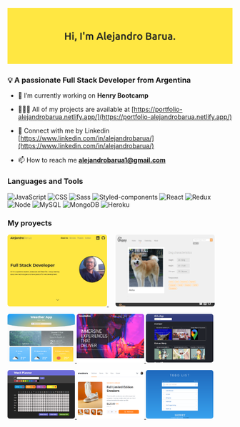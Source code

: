 ![Header](./github-header.png?raw=true)

### 💡 A passionate Full Stack Developer from Argentina

- 🔭 I’m currently working on **Henry Bootcamp**

- 🧑🏻‍💻 All of my projects are available at [https://portfolio-alejandrobarua.netlify.app/](https://portfolio-alejandrobarua.netlify.app/)

- 📝 Connect with me by Linkedin [https://www.linkedin.com/in/alejandrobarua/](https://www.linkedin.com/in/alejandrobarua/)

- 📫 How to reach me **alejandrobarua1@gmail.com**


### Languages and Tools

![JavaScript](https://img.shields.io/badge/JavaScript-000?style=for-the-badge&logo=javascript) ![CSS](https://img.shields.io/badge/CSS-000?style=for-the-badge&logo=css3&logoColor=1572B6) ![Sass](https://img.shields.io/badge/Sass-000?style=for-the-badge&logo=sass) ![Styled-components](https://img.shields.io/badge/Styled--components-000?style=for-the-badge&logo=styled-components) ![React](https://img.shields.io/badge/React-000?style=for-the-badge&logo=react) ![Redux](https://img.shields.io/badge/Redux-000?style=for-the-badge&logo=redux) ![Node](https://img.shields.io/badge/Node.js-000?style=for-the-badge&logo=node.js) ![MySQL](https://img.shields.io/badge/MySQL-00000F?style=for-the-badge&logo=mysql) ![MongoDB](https://img.shields.io/badge/MongoDB-000?style=for-the-badge&logo=mongodb) ![Heroku](https://img.shields.io/badge/Heroku-000?style=for-the-badge&logo=heroku)


### My proyects

<p>
  <a href="https://portfolio-alejandrobarua.netlify.app" target="_blank" rel="noreferrer" 
    style='padding-right:15px;'>
    <img src="./projects/portfolio.png" width='44.2%' style='border-radius: 5px;'>
  </a>
  <a href='https://portfolio-alejandrobarua.netlify.app' target="_blank" rel="noreferrer">
    <img src="./projects/henrydogs.png" width='44.2%' style='border-radius: 5px;'>
  </a>
</p>

<p>
  <a href='https://github.com/alejandroBarua/weather-react-app' target="_blank" rel="noreferrer">
    <img src="./projects/weather.png" width='30%' style='border-radius: 5px;'>
  </a>
  <a href='https://github.com/alejandroBarua/landing-page' target="_blank" rel="noreferrer">
    <img src="./projects/loopstudios.png" width='30%' style='border-radius: 5px;'>
  </a>
  <a href='https://github.com/alejandroBarua/react-gifs-app' target="_blank" rel="noreferrer">
    <img src="./projects/gifsApp.png" width='30%' style='border-radius: 5px;'>
  </a>
</p>
<p>
  <a href='https://github.com/alejandroBarua/react-personal-planner' target="_blank" rel="noreferrer">
    <img src="./projects/planner.png" width='30%' style='border-radius: 5px;'>
  </a>
  <a href='https://github.com/alejandroBarua/ecommerce-sneakers' target="_blank" rel="noreferrer">
    <img src="./projects/ecommerce.png" width='30%' style='border-radius: 5px;'>
  </a>
  <a href='https://github.com/alejandroBarua/todoList-henry' target="_blank" rel="noreferrer">
    <img src="./projects/todoList.png" width='30%' style='border-radius: 5px;'>
  </a>
</p>
&nbsp;